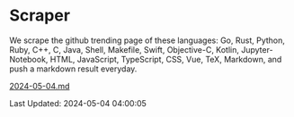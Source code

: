 # Scraper

We scrape the github trending page of these languages: Go, Rust, Python, Ruby, C++, C, Java, Shell, Makefile, Swift, Objective-C, Kotlin, Jupyter-Notebook, HTML, JavaScript, TypeScript, CSS, Vue, TeX, Markdown, and push a markdown result everyday.

[2024-05-04.md](https://github.com/yangwenmai/github-trending-backup/blob/master/2024-05-04.md)

Last Updated: 2024-05-04 04:00:05